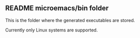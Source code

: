 ## README microemacs/bin folder

This is the folder where the generated executables are stored.

Currently only Linux systems are supported.


